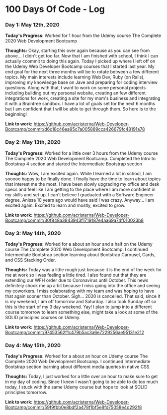 # 100 Days Of Code - Log 

### Day 1: May 12th, 2020 

**Today's Progress**: 
Worked for 1 hour from the Udemy course The Complete 2020 Web Development Bootcamp 

**Thoughts:** 
Okay, starting this over again because as you can see from above... I didn't get too far. Now that I am finished with school, I think I can actually ccommit to doing this again. Today I picked up where I left off on the Udemy Web Developer Bootcamp courses that I started last year. My end goal for the next three months will be to rotate between a few different topics.  My main interests include learning Web Dev, Ruby (on Rails), improving my knowledge base on Jave and preparing for coding interview questions. Along with that, I want to work on some personal projects including building out my personal website, creating an few different integrations for work, creating a site for my mom's business and integrating it with a Braintree sandbox. I have a lot of goals set for the next 6 months but I am confident that I will be able to get through them. So here is to the beginning! 

**Link to work:** 
https://github.com/acristerna/Web-Developer-Bootcamp/commit/d6c18c46ea95c7a005889cca426679fc48191a78

### Day 2: May 13th, 2020

**Today's Progress**: 
Worked for a little over 3 hours from the Udemy course The Complete 2020 Web Development Bootcamp. Completed the Intro to Bootstrap 4 section and started the Intermediate Bootstrap section

**Thoughts:** 
Wow, I am excited again. While I learned a lot in school, I am sooooo happy to be finally done. I finally have the time to learn about topics that interest me the most. I have been slowly upgrading my office and desk specs and feel like I am getting to the place where I am more confident in my skills and set up. I can't believe I graduated with a Software Engineer degree. Anissa 10 years ago would have said I was crazy. Anyway... I am excited again. Excited to learn and mostly, excited to grow. 

**Link to work:** 
https://github.com/acristerna/Web-Developer-Bootcamp/commit/30f848a3843943f1719187e4aa69a74f010023b8

### Day 3: May 14th, 2020

**Today's Progress**: 
Worked for a about an hour and a half on the Udemy course The Complete 2020 Web Development Bootcamp. I continued Intermediate Bootstrap section learning about Bootstrap Carousel, Cards, and CSS Stacking Order. 

**Thoughts:** 
Today was a little rough just because it is the end of the week for me at work so I was feeling a little tired. I also found out that they are extending our WFH order due to Coronavirus until October. This news definitely shook me up a bit because I miss going into the office and seeing my coworkers. I miss colaborating with my team and was hoping to have that again sooner than October. Sigh... 2020 is cancelled. That said, since it is my weekend, I am off tomorrow and Saturday. I also took Sunday off so this is the start of my 3 day weekend. Yay! I plan to jump into a different course tomorrow to learn something else, might take a look at some of the SOLID principles courses on Udemy.

**Link to work:** 
https://github.com/acristerna/Web-Developer-Bootcamp/commit/97453562f1c479b5ac3a6e7229256ae95131e212

### Day 4: May 15th, 2020

**Today's Progress**: 
Worked for a about an hour on Udemy course The Complete 2020 Web Development Bootcamp. I continued Intermediate Bootstrap section learning about different media queries in native CSS. 

**Thoughts:** 
Today, I just worked for a little over an hour to make sure to get in my day of coding. Since I knew I wasn't going to be able to do too much today, I stuck with the same Udemy course but hope to look at SOLID principles tomorrow. 

**Link to work:** 
https://github.com/acristerna/Web-Developer-Bootcamp/commit/59f9fbb0e8bdf2a478f1bf5e8fd75058e4d292f8

